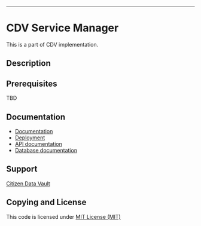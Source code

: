 ---

# CDV Service Manager
This is a part of CDV implementation.

## Description



## Prerequisites
TBD

## Documentation
- [Documentation ](doc/)
- [Deployment](doc/deployment.md)
- [API documentation](doc/api/)
- [Database documentation](doc/database/)


## Support 
[Citizen Data Vault]()

## Copying and License
This code is licensed under [MIT License (MIT)](LICENSE)